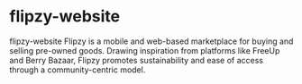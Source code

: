 # flipzy-website
flipzy-website Flipzy is a mobile and web-based marketplace for buying and selling pre-owned goods. Drawing inspiration from platforms like FreeUp and Berry Bazaar, Flipzy promotes sustainability and ease of access through a community-centric model.
